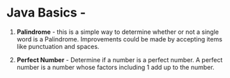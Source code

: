 # Java Basics -

1. **Palindrome** -  this is a simple way to determine whether or not a single word is a Palindrome.  Improvements could be made by accepting items like punctuation and spaces.

2. **Perfect Number** - Determine if a number is a perfect number. A perfect number is a number whose factors including 1 add up to the number.
